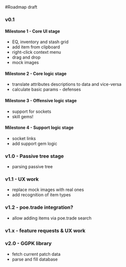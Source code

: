 #Roadmap draft

### v0.1

#### Milestone 1 - Core UI stage
* EQ, inventory and stash grid
* add item from clipboard
* right-click context menu
* drag and drop
* mock images

#### Milestone 2 - Core logic stage
* translate attributes descriptions to data and vice-versa
* calculate basic params - defenses

#### Milestone 3 - Offensive logic stage
* support for sockets
* skill gems!

#### Milestone 4 - Support logic stage
* socket links
* add support gem logic

### v1.0 - Passive tree stage
* parsing passive tree

### v1.1 - UX work
* replace mock images with real ones
* add recognition of item types

### v1.2 - poe.trade integration?
* allow adding items via poe.trade search

### v1.x - feature requests & UX work

### v2.0 - GGPK library
* fetch current patch data
* parse and fill database
